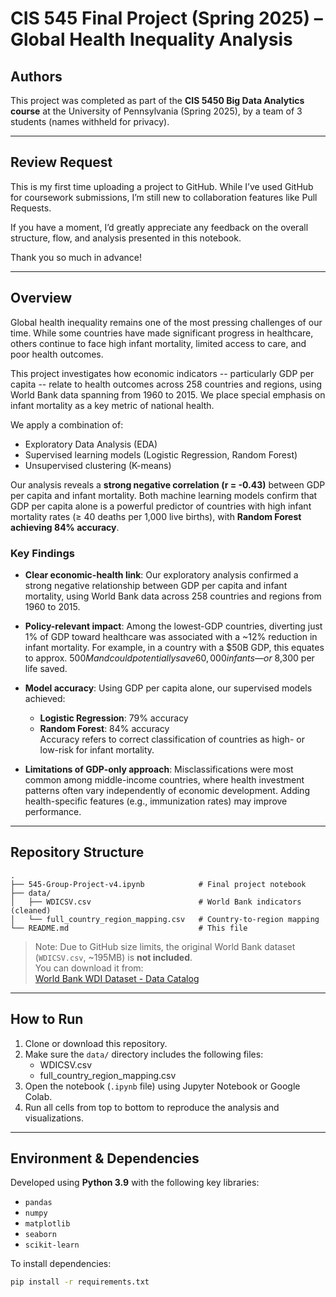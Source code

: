 # CIS 545 Final Project (Spring 2025) – Global Health Inequality Analysis

## Authors

This project was completed as part of the **CIS 5450 Big Data Analytics course** at the University of Pennsylvania (Spring 2025), by a team of 3 students (names withheld for privacy).

---

## Review Request

This is my first time uploading a project to GitHub. While I’ve used GitHub for coursework submissions, I’m still new to collaboration features like Pull Requests.

If you have a moment, I’d greatly appreciate any feedback on the overall structure, flow, and analysis presented in this notebook.

Thank you so much in advance!

---

## Overview

Global health inequality remains one of the most pressing challenges of our time. While some countries have made significant progress in healthcare, others continue to face high infant mortality, limited access to care, and poor health outcomes.

This project investigates how economic indicators -- particularly GDP per capita -- relate to health outcomes across 258 countries and regions, using World Bank data spanning from 1960 to 2015. We place special emphasis on infant mortality as a key metric of national health.

We apply a combination of:
- Exploratory Data Analysis (EDA)
- Supervised learning models (Logistic Regression, Random Forest)
- Unsupervised clustering (K-means)

Our analysis reveals a **strong negative correlation (r = -0.43)** between GDP per capita and infant mortality. Both machine learning models confirm that GDP per capita alone is a powerful predictor of countries with high infant mortality rates (≥ 40 deaths per 1,000 live births), with **Random Forest achieving 84% accuracy**.

### Key Findings
- **Clear economic-health link**: Our exploratory analysis confirmed a strong negative relationship between GDP per capita and infant mortality, using World Bank data across 258 countries and regions from 1960 to 2015.

- **Policy-relevant impact**: Among the lowest-GDP countries, diverting just 1% of GDP toward healthcare was associated with a ~12% reduction in infant mortality. For example, in a country with a $50B GDP, this equates to approx. $500M and could potentially save 60,000 infants — or ~$8,300 per life saved.

- **Model accuracy**: Using GDP per capita alone, our supervised models achieved:
  - **Logistic Regression**: 79% accuracy  
  - **Random Forest**: 84% accuracy  
  Accuracy refers to correct classification of countries as high- or low-risk for infant mortality.

- **Limitations of GDP-only approach**: Misclassifications were most common among middle-income countries, where health investment patterns often vary independently of economic development. Adding health-specific features (e.g., immunization rates) may improve performance.

---

## Repository Structure

```
.
├── 545-Group-Project-v4.ipynb            # Final project notebook
├── data/
│   ├── WDICSV.csv                        # World Bank indicators (cleaned)
│   └── full_country_region_mapping.csv   # Country-to-region mapping
└── README.md                             # This file
```

> Note: Due to GitHub size limits, the original World Bank dataset (`WDICSV.csv`, ~195MB) is **not included**.  
> You can download it from:  
> [World Bank WDI Dataset - Data Catalog](https://datacatalog.worldbank.org/search/dataset/0037712/World-Development-Indicators)

---

## How to Run

1. Clone or download this repository.
2. Make sure the `data/` directory includes the following files:
   - WDICSV.csv
   - full_country_region_mapping.csv
3. Open the notebook (`.ipynb` file) using Jupyter Notebook or Google Colab.
4. Run all cells from top to bottom to reproduce the analysis and visualizations.

---

## Environment & Dependencies

Developed using **Python 3.9** with the following key libraries:

- `pandas`
- `numpy`
- `matplotlib`
- `seaborn`
- `scikit-learn`

To install dependencies:
```bash
pip install -r requirements.txt
```
